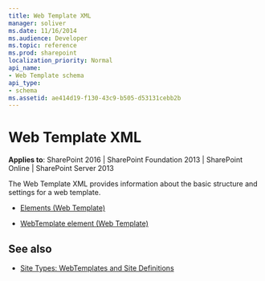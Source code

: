 ```yaml
---
title: Web Template XML
manager: soliver
ms.date: 11/16/2014
ms.audience: Developer
ms.topic: reference
ms.prod: sharepoint
localization_priority: Normal
api_name:
- Web Template schema
api_type:
- schema
ms.assetid: ae414d19-f130-43c9-b505-d53131cebb2b
---
```


# Web Template XML

**Applies to**: SharePoint 2016 | SharePoint Foundation 2013 | SharePoint Online | SharePoint Server 2013

The Web Template XML provides information about the basic structure and settings for a web template.

- [Elements (Web Template)](elements-web-template.md)

- [WebTemplate element (Web Template)](webtemplate-element-web-template.md)

## See also

- [Site Types: WebTemplates and Site Definitions](https://msdn.microsoft.com/library/1edf6d4d-eddb-4cb5-9034-ed394e8a3e01(Office.15).aspx)








